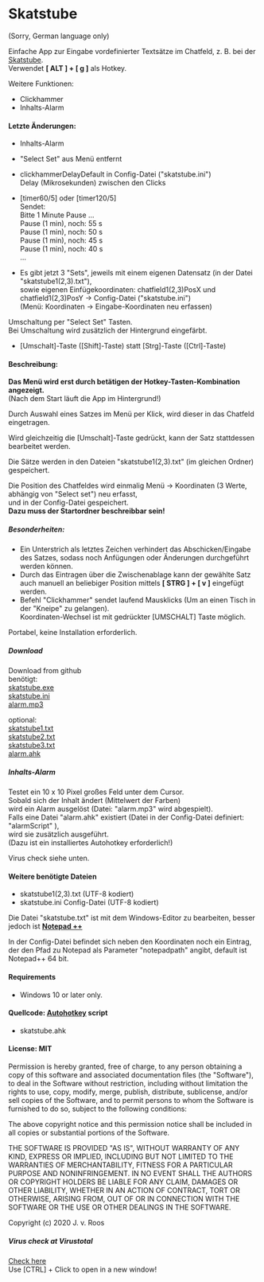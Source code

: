 # Skatstube
(Sorry, German language only)

Einfache App zur Eingabe vordefinierter Textsätze im Chatfeld, z. B. bei der [Skatstube]( https://www.skatstube.de/).   
Verwendet **[ ALT ] + [ g ]** als Hotkey.  
  
Weitere Funktionen:  
* Clickhammer
* Inhalts-Alarm
  
#### Letzte Änderungen:
* Inhalts-Alarm
* "Select Set" aus Menü entfernt  

* clickhammerDelayDefault in Config-Datei ("skatstube.ini")  
Delay (Mikrosekunden) zwischen den Clicks  
  
* [timer60/5] oder [timer120/5]  
Sendet:  
Bitte 1 Minute Pause ...  
Pause (1 min), noch: 55 s  
Pause (1 min), noch: 50 s  
Pause (1 min), noch: 45 s  
Pause (1 min), noch: 40 s  
...  
  
* Es gibt jetzt 3 "Sets", jeweils mit einem eigenen Datensatz (in der Datei "skatstube1(2,3).txt"),  
sowie eigenen Einfügekoordinaten: chatfield1(2,3)PosX und chatfield1(2,3)PosY  -> Config-Datei ("skatstube.ini")  
(Menü: Koordinaten -> Eingabe-Koordinaten neu erfassen)  
  
Umschaltung per "Select Set" Tasten.  
Bei Umschaltung wird zusätzlich der Hintergrund eingefärbt.  
  
* [Umschalt]-Taste ([Shift]-Taste) statt [Strg]-Taste ([Ctrl]-Taste)
  
#### Beschreibung:
**Das Menü wird erst durch betätigen der Hotkey-Tasten-Kombination angezeigt.**  
(Nach dem Start läuft die App im Hintergrund!)  
   
Durch Auswahl eines Satzes im Menü per Klick, wird dieser in das Chatfeld eingetragen.  
  
Wird gleichzeitig die [Umschalt]-Taste gedrückt, kann der Satz stattdessen bearbeitet werden.  
  
Die Sätze werden in den Dateien "skatstube1(2,3).txt" (im gleichen Ordner) gespeichert.  
    
Die Position des Chatfeldes wird einmalig Menü -> Koordinaten (3 Werte, abhängig von "Select set") neu erfasst,  
und in der Config-Datei gespeichert.   
**Dazu muss der Startordner beschreibbar sein!**   
  
##### Besonderheiten:  
* Ein Unterstrich als letztes Zeichen verhindert das Abschicken/Eingabe des Satzes, sodass noch Anfügungen oder Änderungen durchgeführt werden können.   
* Durch das Eintragen über die Zwischenablage kann der gewählte Satz auch manuell an beliebiger Position mittels **[ STRG ] + [ v ]** eingefügt werden.  
* Befehl "Clickhammer" sendet laufend Mausklicks (Um an einen Tisch in der "Kneipe" zu gelangen).  
Koordinaten-Wechsel ist mit gedrückter [UMSCHALT] Taste möglich.  
  
Portabel, keine Installation erforderlich.  
  
##### Download  
Download from github  
benötigt:  
[skatstube.exe](https://github.com/jvr-ks/skatstube/raw/master/skatstube.exe)  
[skatstube.ini](https://github.com/jvr-ks/skatstube/raw/master/skatstube.ini)  
[alarm.mp3](https://github.com/jvr-ks/skatstube/raw/master/[alarm.mp3])  
  
optional:  
[skatstube1.txt](https://github.com/jvr-ks/skatstube/raw/master/skatstube1.txt)  
[skatstube2.txt](https://github.com/jvr-ks/skatstube/raw/master/skatstube2.txt)  
[skatstube3.txt](https://github.com/jvr-ks/skatstube/raw/master/skatstube3.txt)  
[alarm.ahk](https://github.com/jvr-ks/skatstube/raw/master/alarm.ahk)  


##### Inhalts-Alarm  
Testet ein 10 x 10 Pixel großes Feld unter dem Cursor.  
Sobald sich der Inhalt ändert (Mittelwert der Farben)  
wird ein Alarm ausgelöst (Datei: "alarm.mp3" wird abgespielt).  
Falls eine Datei "alarm.ahk" existiert (Datei in der Config-Datei definiert: "alarmScript" ),  
wird sie zusätzlich ausgeführt.  
(Dazu ist ein installiertes Autohotkey erforderlich!)  


Virus check siehe unten. 
  
#### Weitere benötigte Dateien  
* skatstube1(2,3).txt (UTF-8 kodiert)  
* skatstube.ini Config-Datei (UTF-8 kodiert)  
  
Die Datei "skatstube.txt" ist mit dem Windows-Editor zu bearbeiten, besser jedoch ist **[Notepad ++](https://notepad-plus-plus.org/)**  
   
In der Config-Datei befindet sich neben den Koordinaten noch ein Eintrag,  
der den Pfad zu Notepad als Parameter "notepadpath" angibt, default ist Notepad++ 64 bit.  
  
#### Requirements  
* Windows 10 or later only.  
  
#### Quellcode: [Autohotkey](https://www.autohotkey.com) script  
* skatstube.ahk  
  
#### License: MIT  
Permission is hereby granted, free of charge, to any person obtaining a copy of this software and associated documentation files (the "Software"), to deal in the Software without restriction, including without limitation the rights to use, copy, modify, merge, publish, distribute, sublicense, and/or sell copies of the Software, and to permit persons to whom the Software is furnished to do so, subject to the following conditions:  
  
The above copyright notice and this permission notice shall be included in all copies or substantial portions of the Software.  
  
THE SOFTWARE IS PROVIDED "AS IS", WITHOUT WARRANTY OF ANY KIND, EXPRESS OR IMPLIED, INCLUDING BUT NOT LIMITED TO THE WARRANTIES OF MERCHANTABILITY, FITNESS FOR A PARTICULAR PURPOSE AND NONINFRINGEMENT. IN NO EVENT SHALL THE AUTHORS OR COPYRIGHT HOLDERS BE LIABLE FOR ANY CLAIM, DAMAGES OR OTHER LIABILITY, WHETHER IN AN ACTION OF CONTRACT, TORT OR OTHERWISE, ARISING FROM, OUT OF OR IN CONNECTION WITH THE SOFTWARE OR THE USE OR OTHER DEALINGS IN THE SOFTWARE.  
  
Copyright (c) 2020 J. v. Roos  
  
##### Virus check at Virustotal 
[Check here](https://www.virustotal.com/gui/url/ba1f78c8a3d1b808c93a09bba74e7ed7012c0b2d2e27aff7ab755e173fc17869/detection/u-ba1f78c8a3d1b808c93a09bba74e7ed7012c0b2d2e27aff7ab755e173fc17869-1625179752
)  
Use [CTRL] + Click to open in a new window! 
